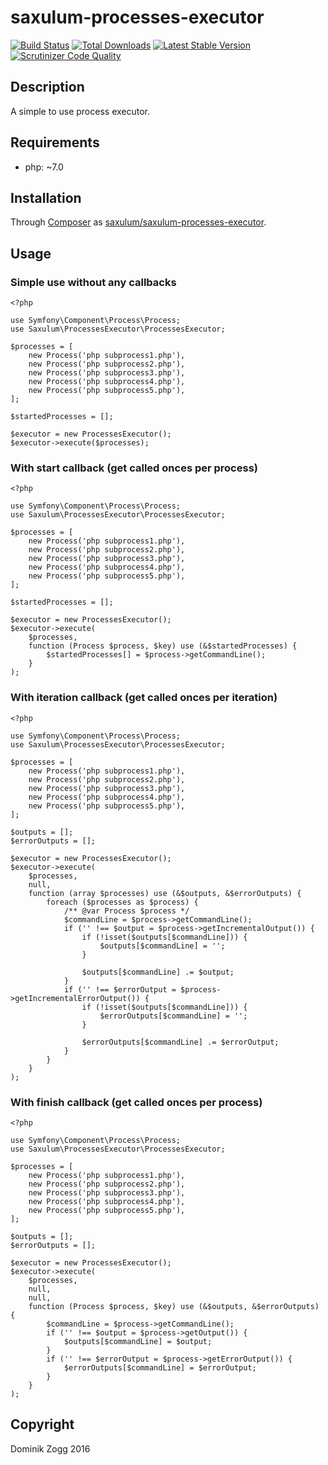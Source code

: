 # saxulum-processes-executor

[![Build Status](https://api.travis-ci.org/saxulum/saxulum-processes-executor.png?branch=master)](https://travis-ci.org/saxulum/saxulum-processes-executor)
[![Total Downloads](https://poser.pugx.org/saxulum/saxulum-processes-executor/downloads.png)](https://packagist.org/packages/saxulum/saxulum-processes-executor)
[![Latest Stable Version](https://poser.pugx.org/saxulum/saxulum-processes-executor/v/stable.png)](https://packagist.org/packages/saxulum/saxulum-processes-executor)
[![Scrutinizer Code Quality](https://scrutinizer-ci.com/g/saxulum/saxulum-processes-executor/badges/quality-score.png?b=master)](https://scrutinizer-ci.com/g/saxulum/saxulum-processes-executor/?branch=master)

## Description

A simple to use process executor.

## Requirements

 * php: ~7.0

## Installation

Through [Composer](http://getcomposer.org) as [saxulum/saxulum-processes-executor][1].

## Usage

### Simple use without any callbacks

```{.php}
<?php

use Symfony\Component\Process\Process;
use Saxulum\ProcessesExecutor\ProcessesExecutor;

$processes = [
    new Process('php subprocess1.php'),
    new Process('php subprocess2.php'),
    new Process('php subprocess3.php'),
    new Process('php subprocess4.php'),
    new Process('php subprocess5.php'),
];

$startedProcesses = [];

$executor = new ProcessesExecutor();
$executor->execute($processes);
```


### With start callback (get called onces per process)

```{.php}
<?php

use Symfony\Component\Process\Process;
use Saxulum\ProcessesExecutor\ProcessesExecutor;

$processes = [
    new Process('php subprocess1.php'),
    new Process('php subprocess2.php'),
    new Process('php subprocess3.php'),
    new Process('php subprocess4.php'),
    new Process('php subprocess5.php'),
];

$startedProcesses = [];

$executor = new ProcessesExecutor();
$executor->execute(
    $processes,
    function (Process $process, $key) use (&$startedProcesses) {
        $startedProcesses[] = $process->getCommandLine();
    }
);
```

### With iteration callback (get called onces per iteration)

```{.php}
<?php

use Symfony\Component\Process\Process;
use Saxulum\ProcessesExecutor\ProcessesExecutor;

$processes = [
    new Process('php subprocess1.php'),
    new Process('php subprocess2.php'),
    new Process('php subprocess3.php'),
    new Process('php subprocess4.php'),
    new Process('php subprocess5.php'),
];

$outputs = [];
$errorOutputs = [];

$executor = new ProcessesExecutor();
$executor->execute(
    $processes,
    null,
    function (array $processes) use (&$outputs, &$errorOutputs) {
        foreach ($processes as $process) {
            /** @var Process $process */
            $commandLine = $process->getCommandLine();
            if ('' !== $output = $process->getIncrementalOutput()) {
                if (!isset($outputs[$commandLine])) {
                    $outputs[$commandLine] = '';
                }

                $outputs[$commandLine] .= $output;
            }
            if ('' !== $errorOutput = $process->getIncrementalErrorOutput()) {
                if (!isset($outputs[$commandLine])) {
                    $errorOutputs[$commandLine] = '';
                }

                $errorOutputs[$commandLine] .= $errorOutput;
            }
        }
    }
);
```

### With finish callback (get called onces per process)

```{.php}
<?php

use Symfony\Component\Process\Process;
use Saxulum\ProcessesExecutor\ProcessesExecutor;

$processes = [
    new Process('php subprocess1.php'),
    new Process('php subprocess2.php'),
    new Process('php subprocess3.php'),
    new Process('php subprocess4.php'),
    new Process('php subprocess5.php'),
];

$outputs = [];
$errorOutputs = [];

$executor = new ProcessesExecutor();
$executor->execute(
    $processes,
    null,
    null,
    function (Process $process, $key) use (&$outputs, &$errorOutputs) {
        $commandLine = $process->getCommandLine();
        if ('' !== $output = $process->getOutput()) {
            $outputs[$commandLine] = $output;
        }
        if ('' !== $errorOutput = $process->getErrorOutput()) {
            $errorOutputs[$commandLine] = $errorOutput;
        }
    }
);
```

[1]: https://packagist.org/packages/saxulum/saxulum-processes-executor

## Copyright

Dominik Zogg 2016

